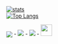 [![stats](https://github-readme-stats-izh7piylk.vercel.app/api?username=sddai&hide=prs,contribs&show_icons=true&bg_color=DEG,E66345,A65481&title_color=FFFFFF&text_color=FFFFFF&icon_color=FFFFFF)](https://github.com/sddai/)
<br>
[![Top Langs](https://github-readme-stats-izh7piylk.vercel.app/api/top-langs/?username=sddai&langs_count=10&card_width=495&bg_color=DEG,A65481,E66345&title_color=FFFFFF&text_color=FFFFFF&icon_color=FFFFFF)](https://github.com/sddai/)
<br>
<!--[![wakatime stats](https://github-readme-stats.vercel.app/api/wakatime?username=sddai)](https://github.com/sddai/)-->
<!--
**sddai/sddai** is a ✨ _special_ ✨ repository because its `README.md` (this file) appears on your GitHub profile.

Here are some ideas to get you started:

- 🔭 I’m currently working on ...
- 🌱 I’m currently learning ...
- 👯 I’m looking to collaborate on ...
- 🤔 I’m looking for help with ...
- 💬 Ask me about ...
- 📫 How to reach me: ...
- 😄 Pronouns: ...
- ⚡ Fun fact: ...
-->

<img align="center" src="https://github.com/saviomartin/saviomartin/blob/master/assets/connect.png?raw=true"/>
- <a href="https://www.instagram.com/teen_developer/"><img src="https://img.shields.io/badge/facebook%20@sida.dai.86-344E86?style=for-the-badge&logo=facebook&logoColor=white"/></a>
- <a href="https://www.instagram.com/teen_developer/"><img src="https://img.shields.io/badge/twitter%20@Gracefulling-0D95E8?style=for-the-badge&logo=twitter&logoColor=white"/></a>
- <a href="https://savio.works/"><img height="30px" src="https://img.shields.io/badge/My%20Website:%20https://www.cnblogs.com/sddai/-8E2DE2?style=for-the-badge&logo=google%20chrome&logoColor=white"/></a>
